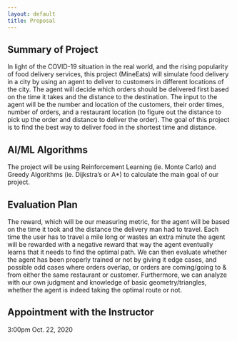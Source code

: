 ```yaml
---
layout: default
title: Proposal
---
```


## Summary of Project ##

In light of the COVID-19 situation in the real world, and the rising popularity of food delivery services, this project (MineEats) will simulate food delivery in a city by using an agent to deliver to customers in different locations of the city. The agent will decide which orders should be delivered first based on the time it takes and the distance to the destination. The input to the agent will be the number and location of the customers, their order times, number of orders, and a restaurant location (to figure out the distance to pick up the order and distance to deliver the order). The goal of this project is to find the best way to deliver food in the shortest time and distance.

## AI/ML Algorithms ##

The project will be using Reinforcement Learning (ie. Monte Carlo) and Greedy Algorithms (ie. Dijkstra’s or A*) to calculate the main goal of our project.

## Evaluation Plan ##

The reward, which will be our measuring metric, for the agent will be based on the time it took and the distance the delivery man had to travel. Each time the user has to travel a mile long or wastes an extra minute the agent will be rewarded with a negative reward that way the agent eventually learns that it needs to find the optimal path. We can then evaluate whether the agent has been properly trained or not by giving it edge cases, and possible odd cases where orders overlap, or orders are coming/going to & from either the same restaurant or customer. Furthermore, we can analyze with our own judgment and knowledge of basic geometry/triangles, whether the agent is indeed taking the optimal route or not.
 
## Appointment with the Instructor ##

3:00pm Oct. 22, 2020
